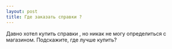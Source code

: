 ```yaml
---
layout: post 
title: Где заказать справки ? 
--- 
```

Давно хотел купить справки , но никак не могу определиться с магазином. Подскажите, где лучше купить?
